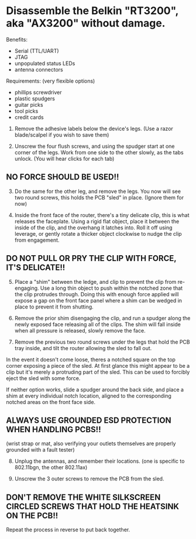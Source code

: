 # Disassemble the Belkin "RT3200", aka "AX3200" without damage.
Benefits: 
 - Serial (TTL/UART)
 - JTAG
 - unpopulated status LEDs
 - antenna connectors

Requirements: (very flexible options)
- phillips screwdriver
- plastic spudgers
- guitar picks
- tool picks
- credit cards


1. Remove the adhesive labels below the device's legs.
(Use a razor blade/scalpel if you wish to save them)

2. Unscrew the four flush screws, and using the spudger start at one corner of the legs.
Work from one side to the other slowly, as the tabs unlock.
(You will hear clicks for each tab)

## NO FORCE SHOULD BE USED!!

3. Do the same for the other leg, and remove the legs.
You now will see two round screws, this holds the PCB "sled" in place. 
(Ignore them for now)

4. Inside the front face of the router, there's a tiny delicate clip, this is what releases the faceplate.
Using a rigid flat object, place it between the inside of the clip, and the overhang it latches into.
Roll it off using leverage, or gently rotate a thicker object clockwise to nudge the clip from engagement.

## DO NOT PULL OR PRY THE CLIP WITH FORCE, IT'S DELICATE!!

5. Place a "shim" between the ledge, and clip to prevent the clip from re-engaging.
Use a long thin object to push within the notched zone that the clip protrudes through. 
Doing this with enough force applied will expose a gap on the front face panel where a shim can be wedged in place to prevent it from shutting.

6. Remove the prior shim disengaging the clip, and run a spudger along the newly exposed face releasing all of the clips.
The shim will fall inside when all pressure is released, slowly remove the face.

7. Remove the previous two round screws under the legs that hold the PCB tray inside, 
and tilt the router allowing the sled to fall out.

In the event it doesn't come loose, theres a notched square on the top corner exposing a piece of the sled.
At first glance this might appear to be a clip but it's merely a protruding part of the sled.
This can be used to forcibly eject the sled with some force.

If neither option works, slide a spudger around the back side, and place a shim at every individual notch location,
aligned to the corresponding notched areas on the front face side.

## ALWAYS USE GROUNDED ESD PROTECTION WHEN HANDLING PCBS!!
(wrist strap or mat, also verifying your outlets themselves are properly grounded with a fault tester) 

8. Unplug the antennas, and remember their locations.
(one is specific to 802.11bgn, the other 802.11ax)

9. Unscrew the 3 outer screws to remove the PCB from the sled.

## DON'T REMOVE THE WHITE SILKSCREEN CIRCLED SCREWS THAT HOLD THE HEATSINK ON THE PCB!!

Repeat the process in reverse to put back together.
